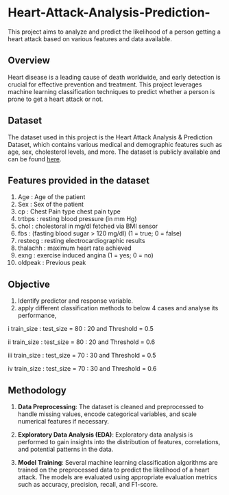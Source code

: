 # Heart-Attack-Analysis-Prediction-
This project aims to analyze and predict the likelihood of a person getting a heart attack based on various features and data available.

## Overview

Heart disease is a leading cause of death worldwide, and early detection is crucial for effective prevention and treatment. This project leverages machine learning classification techniques to predict whether a person is prone to get a heart attack or not.

## Dataset

The dataset used in this project is the Heart Attack Analysis & Prediction Dataset, which contains various medical and demographic features such as age, sex, cholesterol levels, and more. The dataset is publicly available and can be found [here]([link-to-dataset](https://www.kaggle.com/datasets/rashikrahmanpritom/heart-attack-analysis-prediction-dataset)).

## Features provided in the dataset
1. Age : Age of the patient
2. Sex : Sex of the patient
3. cp : Chest Pain type chest pain type
4. trtbps : resting blood pressure (in mm Hg)
5. chol : cholestoral in mg/dl fetched via BMI sensor
6. fbs : (fasting blood sugar > 120 mg/dl) (1 = true; 0 = false)
7. restecg : resting electrocardiographic results
8. thalachh : maximum heart rate achieved
9. exng : exercise induced angina (1 = yes; 0 = no)
10. oldpeak : Previous peak

## Objective

1. Identify predictor and response variable.
2. apply different classification methods to below 4 cases and analyse its performance,

i   train_size : test_size = 80 : 20 and Threshold = 0.5

ii  train_size : test_size = 80 : 20 and Threshold = 0.6

iii train_size : test_size = 70 : 30 and Threshold = 0.5

iv  train_size : test_size = 70 : 30 and Threshold = 0.6

## Methodology

1. **Data Preprocessing**: The dataset is cleaned and preprocessed to handle missing values, encode categorical variables, and scale numerical features if necessary.

2. **Exploratory Data Analysis (EDA)**: Exploratory data analysis is performed to gain insights into the distribution of features, correlations, and potential patterns in the data.

3. **Model Training**: Several machine learning classification algorithms are trained on the preprocessed data to predict the likelihood of a heart attack. The models are evaluated using appropriate evaluation metrics such as accuracy, precision, recall, and F1-score.

